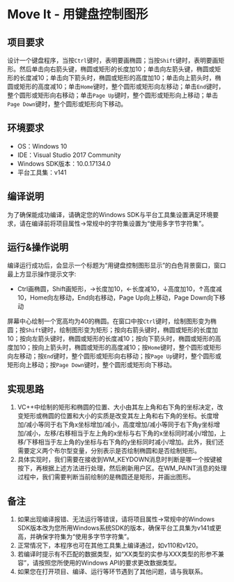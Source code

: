 # Move It - 用键盘控制图形

## 项目要求

设计一个键盘程序，当按`Ctrl`键时，表明要画椭圆；当按`Shift`键时，表明要画矩形。然后单击向右箭头键，椭圆或矩形的长度加10；单击向左箭头键，椭圆或矩形的长度减10；单击向下箭头时，椭圆或矩形的高度加10；单击向上箭头时，椭圆或矩形的高度减10；单击`Home`键时，整个圆形或矩形向左移动；单击`End`键时，整个圆形或矩形向右移动；单击`Page Up`键时，整个圆形或矩形向上移动；单击`Page Down`键时，整个圆形或矩形向下移动。

## 环境要求

- OS：Windows 10
- IDE：Visual Studio 2017 Community
- Windows SDK版本：10.0.17134.0
- 平台工具集：v141

## 编译说明

为了确保能成功编译，请确定您的Windows SDK与平台工具集设置满足环境要求，请在编译前将项目属性->常规中的字符集设置为“使用多字节字符集”。

## 运行&操作说明


编译运行成功后，会显示一个标题为“用键盘控制图形显示”的白色背景窗口，窗口最上方显示操作提示文字:

 - Ctrl画椭圆，Shift画矩形，→长度加10，←长度减10，↓高度加10，↑高度减10，Home向左移动，End向右移动，Page Up向上移动，Page Down向下移动

屏幕中心绘制一个宽高均为40的椭圆。在窗口中按`Ctrl`键时，绘制图形变为椭圆；按`Shift`键时，绘制图形变为矩形；按向右箭头键时，椭圆或矩形的长度加10；按向左箭头键时，椭圆或矩形的长度减10；按向下箭头时，椭圆或矩形的高度加10；按向上箭头时，椭圆或矩形的高度减10；按`Home`键时，整个圆形或矩形向左移动；按`End`键时，整个圆形或矩形向右移动；按`Page Up`键时，整个圆形或矩形向上移动；按`Page Down`键时，整个圆形或矩形向下移动。 

## 实现思路

1. VC++中绘制的矩形和椭圆的位置、大小由其左上角和右下角的坐标决定，改变矩形或椭圆的位置和大小的实质是改变其左上角和右下角的坐标。长度增加/减小等同于右下角x坐标增加/减小，高度增加/减小等同于右下角y坐标增加/减小，左移/右移相当于左上角的x坐标与右下角的x坐标同时减小/增加，上移/下移相当于左上角的y坐标与右下角的y坐标同时减小/增加。此外，我们还需要定义两个布尔型变量，分别表示是否绘制椭圆和是否绘制矩形。
2. 具体实现时，我们需要在接收到WM_KEYDOWN消息时判断是哪一个按键被按下，再根据上述方法进行处理，然后刷新用户区。在WM_PAINT消息的处理过程中，我们需要判断当前绘制的是椭圆还是矩形，并画出图形。

## 备注

1. 如果出现编译报错、无法运行等错误，请将项目属性->常规中的Windows SDK版本改为您所用Windows系统SDK的版本，确保平台工具集为v141或更高，并确保字符集为“使用多字节字符集”。
2. 正常情况下，本程序也可在其他工具集上编译通过，如v110和v120。
3. 若编译时提示有不匹配的数据类型，如“XX类型的实参与XXX类型的形参不兼容”，请按照您所使用的Windows API的要求更改数据类型。
4. 如果您在打开项目、编译、运行等环节遇到了其他问题，请与我联系。
